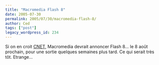 ```yaml
---
title: "Macromedia Flash 8"
date: 2005-07-30
permalink: 2005/07/30/macromedia-flash-8/
author: Ced
tags: ["post"]
legacy_wordpress_id: 234
---
```


Si on en croit [CNET](http://news.com.com/Flash%208%20poised%20to%20take%20on%20Web%20video/2100-1032_3-5808794.html?tag=html.alert), Macromedia devrait annoncer Flash 8... le 8 août prochain, pour une sortie quelques semaines plus tard. Ce qui serait très tôt. Etrange...

<!-- excerpt -->
